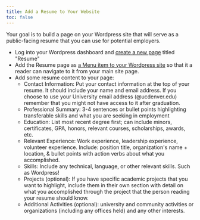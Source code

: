 ```yaml
---
title: Add a Resume to Your Website
toc: false
---
```


Your goal is to build a page on your Wordpress site that will serve as a public-facing resume that you can use for potential employers.

- Log into your Wordpress dashboard and [create a new page](https://wordpress.org/support/article/pages/) titled "Resume" 
- Add the Resume page as [a Menu item to your Wordpress site](https://codex.wordpress.org/WordPress_Menu_User_Guide) so that it a reader can navigate to it from your main site page.
- Add some resume content to your page:
	* Contact Information: Put your contact information at the top of your resume. It should include your name and email address. If you choose to use your University email address (@ucdenver.edu) remember that you might not have access to it after graduation.
	* Professional Summary: 3-4 sentences or bullet points highlighting transferable skills and what you are seeking in employment
	* Education: List most recent degree first; can include minors, certificates, GPA, honors, relevant courses, scholarships, awards, etc.
	* Relevant Experience: Work experience, leadership experience, volunteer experience. Include: position title, organization's name + location, & bullet points with action verbs about what you accomplished.
	* Skills: Include any technical, language, or other relevant skills. Such as Wordpress!
	* Projects (optional): If you have specific academic projects that you want to highlight, include them in their own section with detail on what you accomplished through the project that the person reading your resume should know.
	* Additional Activities (optional): university and community activities or organizations (including any offices held) and any other interests.